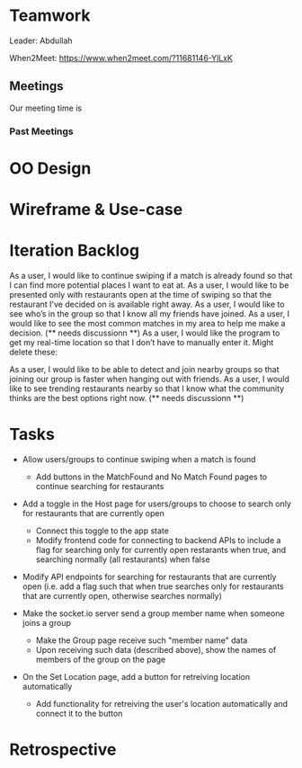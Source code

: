 # Teamwork

Leader: Abdullah

When2Meet: https://www.when2meet.com/?11681146-YlLxK

## Meetings
Our meeting time is

### Past Meetings

# OO Design

# Wireframe & Use-case

# Iteration Backlog
As a user, I would like to continue swiping if a match is already found so that I can find more potential places I want to eat at.
As a user, I would like to be presented only with restaurants open at the time of swiping so that the restaurant I've decided on is available right away.
As a user, I would like to see who’s in the group so that I know all my friends have joined.
As a user, I would like to see the most common matches in my area to help me make a decision. (** needs discussionn **)
As a user, I would like the program to get my real-time location so that I don’t have to manually enter it.
Might delete these:

As a user, I would like to be able to detect and join nearby groups so that joining our group is faster when hanging out with friends.
As a user, I would like to see trending restaurants nearby so that I know what the community thinks are the best options right now. (** needs discussionn **)

# Tasks

- Allow users/groups to continue swiping when a match is found
  - Add buttons in the MatchFound and No Match Found pages to continue searching for restaurants

- Add a toggle in the Host page for users/groups to choose to search only for restaurants that are currently open 
  - Connect this toggle to the app state
  - Modify frontend code for connecting to backend APIs to include a flag for searching only for currently open restarants when true, and searching normally (all restaurants) when false

- Modify API endpoints for searching for restaurants that are currently open (i.e. add a flag such that when true searches only for restaurants that are currently open, otherwise searches normally)

- Make the socket.io server send a group member name when someone joins a group
  - Make the Group page receive such "member name" data
  - Upon receiving such data (described above), show the names of members of the group on the page

- On the Set Location page, add a button for retreiving location automatically
  - Add functionality for retreiving the user's location automatically and connect it to the button

# Retrospective

